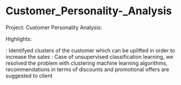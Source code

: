 # Customer_Personality-_Analysis

Project: Customer Personality Analysis:

Highlights:

: Identifyed clusters of the customer which can be uplifted in order to increase the sales
: Case of unsupervised classification learning, we resolved the problem with clustering machine learning algorithms,
   recommendations in terms of discounts and promotional offers are suggested to client
